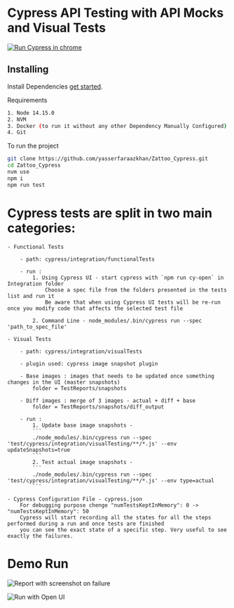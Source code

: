  # Cypress API Testing with API Mocks and Visual Tests

[![Run Cypress in chrome](https://github.com/yasserfaraazkhan/Zattoo_Cypress/actions/workflows/main.yml/badge.svg?branch=main)](https://github.com/yasserfaraazkhan/Zattoo_Cypress/actions/workflows/main.yml)

## Installing

Install Dependencies [get started](https://docs.cypress.io/guides/getting-started/installing-cypress.html).

Requirements 

```bash
1. Node 14.15.0
2. NVM
3. Docker (to run it without any other Dependency Manually Configured)
4. Git
```

To run the project
```bash
git clone https://github.com/yasserfaraazkhan/Zattoo_Cypress.git
cd Zattoo_Cypress
nvm use
npm i
npm run test
```
# Cypress tests are split in two main categories:
    - Functional Tests

        - path: cypress/integration/functionalTests

        - run :
            1. Using Cypress UI - start cypress with `npm run cy-open` in Integration folder
                Choose a spec file from the folders presented in the tests list and run it
                Be aware that when using Cypress UI tests will be re-run once you modify code that affects the selected test file

            2. Command Line - node_modules/.bin/cypress run --spec 'path_to_spec_file'

    - Visual Tests

        - path: cypress/integration/visualTests

        - plugin used: cypress image snapshot plugin

        - Base images : images that needs to be updated once something changes in the UI (master snapshots)
            folder = TestReports/snapshots

        - Diff images : merge of 3 images - actual + diff + base
            folder = TestReports/snapshots/diff_output

        - run :
            1. Update base image snapshots -
            ```
            ./node_modules/.bin/cypress run --spec 'test/cypress/integration/visualTesting/**/*.js' --env updateSnapshots=true
            ```
            2. Test actual image snapshots - 
            ```
            ./node_modules/.bin/cypress run --spec 'test/cypress/integration/visualTesting/**/*.js' --env type=actual
            ```

    - Cypress Configuration File - cypress.json
        For debugging purpose chenge "numTestsKeptInMemory": 0 -> "numTestsKeptInMemory": 50
        Cypress will start recording all the states for all the steps performed during a run and once tests are finished
        you can see the exact state of a specific step. Very useful to see exactly the failures.

# Demo Run 
![Report with screenshot on failure](demo-with-Failure-screenshot-rep.gif)

![Run with Open UI](demo_with_UI_opened.gif)
